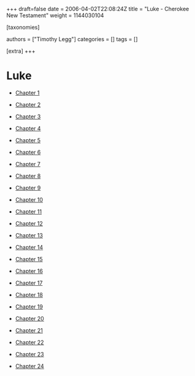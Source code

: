 +++
draft=false
date = 2006-04-02T22:08:24Z
title = "Luke - Cherokee New Testament"
weight = 1144030104

[taxonomies]

authors = ["Timothy Legg"]
categories = []
tags = []

[extra]
+++
# Luke

* [Chapter 1](@/cherokee-new-testament/luke/0301/index.md)

* [Chapter 2](@/cherokee-new-testament/luke/0302/index.md)

* [Chapter 3](@/cherokee-new-testament/luke/0303/index.md)

* [Chapter 4](@/cherokee-new-testament/luke/0304/index.md)

* [Chapter 5](@/cherokee-new-testament/luke/0305/index.md)

* [Chapter 6](@/cherokee-new-testament/luke/0306/index.md)

* [Chapter 7](@/cherokee-new-testament/luke/0307/index.md)

* [Chapter 8](@/cherokee-new-testament/luke/0308/index.md)

* [Chapter 9](@/cherokee-new-testament/luke/0309/index.md)

* [Chapter 10](@/cherokee-new-testament/luke/0310/index.md)

* [Chapter 11](@/cherokee-new-testament/luke/0311/index.md)

* [Chapter 12](@/cherokee-new-testament/luke/0312/index.md)

* [Chapter 13](@/cherokee-new-testament/luke/0313/index.md)

* [Chapter 14](@/cherokee-new-testament/luke/0314/index.md)

* [Chapter 15](@/cherokee-new-testament/luke/0315/index.md)

* [Chapter 16](@/cherokee-new-testament/luke/0316/index.md)

* [Chapter 17](@/cherokee-new-testament/luke/0317/index.md)

* [Chapter 18](@/cherokee-new-testament/luke/0318/index.md)

* [Chapter 19](@/cherokee-new-testament/luke/0319/index.md)

* [Chapter 20](@/cherokee-new-testament/luke/0320/index.md)

* [Chapter 21](@/cherokee-new-testament/luke/0321/index.md)

* [Chapter 22](@/cherokee-new-testament/luke/0322/index.md)

* [Chapter 23](@/cherokee-new-testament/luke/0323/index.md)

* [Chapter 24](@/cherokee-new-testament/luke/0324/index.md)

